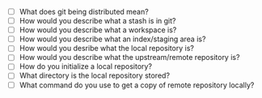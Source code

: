 - [ ] What does git being distributed mean?
- [ ] How would you describe what a stash is in git?
- [ ] How would you describe what a workspace is? 
- [ ] How would you describe what an index/staging area is?
- [ ] How would you desribe what the local repository is?
- [ ] How would you describe what the upstream/remote repository is?
- [ ] How do you initialize a local repository?
- [ ] What directory is the local repository stored?
- [ ] What command do you use to get a copy of remote repository locally?